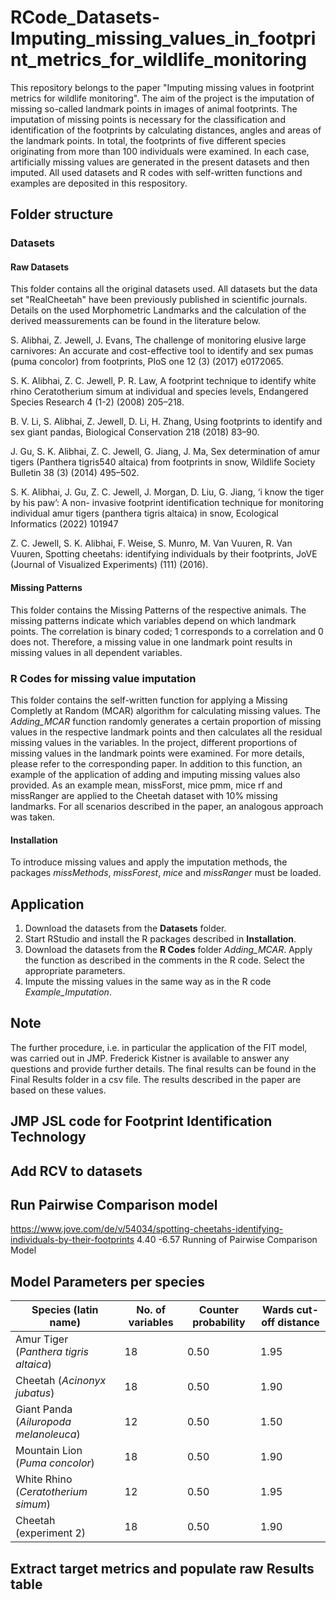 # RCode_Datasets-Imputing_missing_values_in_footprint_metrics_for_wildlife_monitoring

This repository belongs to the paper "Imputing missing values in footprint metrics for wildlife monitoring".  The aim of the project is the imputation of missing so-called landmark points in images of animal footprints. The imputation of missing points is necessary for the classification and identification of the footprints by calculating distances, angles and areas of the landmark points. In total, the footprints of five different species originating from more than 100 individuals were examined. In each case, artificially missing values are generated in the present datasets and then imputed. All used datasets and R codes with self-written functions and examples are deposited in this respository.

## Folder structure 
### Datasets
#### Raw Datasets
This folder contains all the original datasets used. All datasets but the data set "RealCheetah" have been previously published in scientific journals. Details on the used Morphometric Landmarks and the calculation of the derived meassurements can be found in the literature below. 

 S. Alibhai, Z. Jewell, J. Evans, The challenge of monitoring elusive large carnivores: An accurate and
cost-effective tool to identify and sex pumas (puma concolor) from footprints, PloS one 12 (3) (2017)
e0172065.

S. K. Alibhai, Z. C. Jewell, P. R. Law, A footprint technique to identify white rhino Ceratotherium
simum at individual and species levels, Endangered Species Research 4 (1-2) (2008) 205–218.

B. V. Li, S. Alibhai, Z. Jewell, D. Li, H. Zhang, Using footprints to identify and sex giant pandas,
Biological Conservation 218 (2018) 83–90.

 J. Gu, S. K. Alibhai, Z. C. Jewell, G. Jiang, J. Ma, Sex determination of amur tigers (Panthera tigris540
altaica) from footprints in snow, Wildlife Society Bulletin 38 (3) (2014) 495–502.

S. K. Alibhai, J. Gu, Z. C. Jewell, J. Morgan, D. Liu, G. Jiang, ‘i know the tiger by his paw’: A non-
invasive footprint identification technique for monitoring individual amur tigers (panthera tigris altaica)
in snow, Ecological Informatics (2022) 101947

Z. C. Jewell, S. K. Alibhai, F. Weise, S. Munro, M. Van Vuuren, R. Van Vuuren, Spotting cheetahs:
identifying individuals by their footprints, JoVE (Journal of Visualized Experiments) (111) (2016).

#### Missing Patterns 
This folder contains the Missing Patterns of the respective animals. The missing patterns indicate which variables depend on which landmark points. The correlation is binary coded; 1 corresponds to a correlation and 0 does not. Therefore, a missing value in one landmark point results in missing values in all dependent variables. 

### R Codes for missing value imputation
This folder contains the self-written function for applying a Missing Completly at Random (MCAR) algorithm for calculating missing values. The *Adding_MCAR* function randomly generates a certain proportion of missing values in the respective landmark points and then calculates all the residual missing values in the variables. In the project, different proportions of missing values in the landmark points were examined. For more details, please refer to the corresponding paper. 
In addition to this function, an example of the application of adding and imputing missing values also provided. As an example mean, missForst, mice pmm, mice rf and missRanger are applied to the Cheetah dataset with 10% missing landmarks. For all scenarios described in the paper, an analogous approach was taken. 

#### Installation 
To introduce missing values and apply the imputation methods, the packages *missMethods*, *missForest*, *mice* and *missRanger* must be loaded. 


## Application 
1. Download the datasets from the **Datasets** folder. 
2. Start RStudio and install the R packages described in **Installation**. 
3. Download the datasets from the **R Codes** folder *Adding_MCAR*. Apply the function as described in the comments in the R code. Select the appropriate parameters.
4. Impute the missing values in the same way as in the R code *Example_Imputation*.   


## Note 
The further procedure, i.e. in particular the application of the FIT model, was carried out in JMP. Frederick Kistner is available to answer any questions and provide further details. The final results can be found in the Final Results folder in a csv file. The results described in the paper are based on these values.

## JMP JSL code for Footprint Identification Technology

## Add RCV to datasets

## Run Pairwise Comparison model
https://www.jove.com/de/v/54034/spotting-cheetahs-identifying-individuals-by-their-footprints
4.40 -6.57 Running of Pairwise Comparison Model


## Model Parameters per species
| Species (latin name) | No. of variables | Counter probability | Wards cut-off distance |
|-----------------------|------------------|--------------------|-----------------------|
| Amur Tiger (*Panthera tigris altaica*) | 18 | 0.50 | 1.95 |
| Cheetah (*Acinonyx jubatus*) | 18 | 0.50 | 1.90 |
| Giant Panda (*Ailuropoda melanoleuca*) | 12 | 0.50 | 1.50 |
| Mountain Lion (*Puma concolor*) | 18 | 0.50 | 1.90 |
| White Rhino (*Ceratotherium simum*) | 12 | 0.50 | 1.95 |
| Cheetah (experiment 2) | 18 | 0.50 | 1.90 |


## Extract target metrics and populate raw Results table

